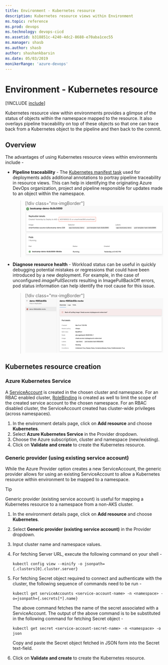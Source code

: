 ```yaml
---
title: Environment - Kubernetes resource
description: Kubernetes resource views within Environment
ms.topic: reference
ms.prod: devops
ms.technology: devops-cicd
ms.assetid: b318851c-4240-4dc2-8688-e70aba1cec55
ms.manager: shasb
ms.author: shasb
author: shashankbarsin
ms.date: 05/03/2019
monikerRange: 'azure-devops'
---
```


# Environment - Kubernetes resource
[!INCLUDE [include](../_shared/version-team-services.md)]

Kubernetes resource view within environments provides a glimpse of the status of objects within the namespace mapped to the resource. It also overlays pipeline traceability on top of these objects so that one can trace back from a Kubernetes object to the pipeline and then back to the commit.

## Overview

The advantages of using Kubernetes resource views within environments include - 
- **Pipeline traceability** - The [Kubernetes manifest task](../tasks/deploy/kubernetes-manifest.md) used for deployments adds additional annotations to portray pipeline traceability in resource views. This can help in identifying the originating Azure DevOps organization, project and pipeline responsible for updates made to an object within the namespace.

  > [!div class="mx-imgBorder"]
  > ![Pipeline traceability](_img/k8s-pipeline-traceability.png)

- **Diagnose resource health** - Workload status can be useful in quickly debugging potential mistakes or regressions that could have been introduced by a new deployment. For example, in the case of unconfigured *imagePullSecrets* resulting in ImagePullBackOff errors, pod status information can help identify the root cause for this issue.
  > [!div class="mx-imgBorder"]
  > ![ImagePullBackOff](_img/k8s-imagepullbackoff.png)

## Kubernetes resource creation
<h3 id="resource-creation-aks">Azure Kubernetes Service</h3>

A [ServiceAccount](https://kubernetes.io/docs/tasks/configure-pod-container/configure-service-account) is created in the chosen cluster and namespace. For an RBAC enabled cluster, [RoleBinding](https://kubernetes.io/docs/reference/access-authn-authz/rbac/#service-account-permissions) is created as well to limit the scope of the created service account to the chosen namespace. For an RBAC disabled cluster, the ServiceAccount created has cluster-wide privileges (across namespaces).

1. In the environment details page, click on **Add resource** and choose **Kubernetes**.
2. Select **Azure Kubernetes Service** in the Provider dropdown.
3. Choose the Azure subscription, cluster and namespace (new/existing).
4. Click on **Validate and create** to create the Kubernetes resource.

<h3 id="resource-creation-generic">Generic provider (using existing service account)</h3>
While the Azure Provider option creates a new ServiceAccount, the generic provider allows for using an existing ServiceAccount to allow a Kubernetes resource within environment to be mapped to a namespace.

> [!TIP]
> Generic provider (existing service account) is useful for mapping a Kubernetes resource to a namespace from a non-AKS cluster.

1. In the environment details page, click on **Add resource** and choose **Kubernetes**.
2. Select **Generic provider (existing service account)** in the Provider dropdown.
3. Input cluster name and namespace values.
4. For fetching Server URL, execute the following command on your shell - 

   ```
   kubectl config view --minify -o jsonpath={.clusters[0].cluster.server}
   ```
5. For fetching Secret object required to connect and authenticate with the cluster, the following sequence of commands need to be run -

   ```
   kubectl get serviceAccounts <service-account-name> -n <namespace> -o=jsonpath={.secrets[*].name}
   ```   

   The above command fetches the name of the secret associated with a ServiceAccount. The output of the above command is to be substituted in the following command for fetching Secret object - 

   ```
   kubectl get secret <service-account-secret-name> -n <namespace> -o json
   ```

   Copy and paste the Secret object fetched in JSON form into the Secret text-field.

6. Click on **Validate and create** to create the Kubernetes resource.
